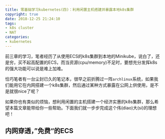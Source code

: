 ```yaml
---
title: 零基础学习kubernetes(四)：利用闲置主机搭建并暴露本地k8s集群
copyright: true
date: 2018-12-25 21:24:10
tags:
- k8s cluster
- NAT
categories:
- kubernetes
---
```


前三章的学习，笔者经历了从使用ECS的k8s集群到本地的Minikube，说白了，还是穷，买不起高配置的ECS，而当资源(cpu/memory)不足时，要想充分发挥k8s的强大功能可以说是难上加难。

恰巧笔者有一台尘封已久的笔记本，很早之前折腾过一阵`archlinux`系统，如果我们能用它在内网搭建一个k8s集群，然后通过某种方式暴露在公网上供使用，是不是就很nice了呢？

如果你也有类似的烦恼，想利用闲置的主机搭建一个经济实惠的k8s集群，那么希望本篇文章能带给你一些帮助。下面我们就一步步完成这个伟(diao)大(si)的理想吧！

<!-- more -->

## 内网穿透，”免费“的ECS
